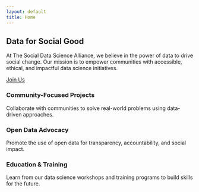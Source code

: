 ```yaml
---
layout: default
title: Home
---
```


<section class="hero">
    <h2>Data for Social Good</h2>
    <p>At The Social Data Science Alliance, we believe in the power of data to drive social change. 
        Our mission is to empower communities with accessible, ethical, and impactful data science initiatives.</p>
    <a href="#contact" class="btn">Join Us</a>
</section>

<section id="features" class="features">
    <div class="feature">
        <h3>Community-Focused Projects</h3>
        <p>Collaborate with communities to solve real-world problems using data-driven approaches.</p>
    </div>
    <div class="feature">
        <h3>Open Data Advocacy</h3>
        <p>Promote the use of open data for transparency, accountability, and social impact.</p>
    </div>
    <div class="feature">
        <h3>Education & Training</h3>
        <p>Learn from our data science workshops and training programs to build skills for the future.</p>
    </div>
</section>

<!--
## Contact {#contact}
We'd love to hear from you! 

Contact us at [sodsa@googlegroups.com](mailto:sodsa@googlegroups.com)